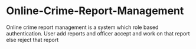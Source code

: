 # Online-Crime-Report-Management
Online crime report management is a system which role based authentication. User add reports and officer accept and work on that report else reject that report
